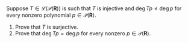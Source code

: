 Suppose $T \in \mathcal L(\mathcal P(\mathbf R))$ is such that $T$ is injective and $\deg Tp \le \deg p$ for every nonzero polynomial $p \in \mathcal P(\mathbf R)$.
1. Prove that $T$ is surjective.
2. Prove that $\deg Tp = \deg p$ for every nonzero $p \in \mathcal P(\mathbf R)$.